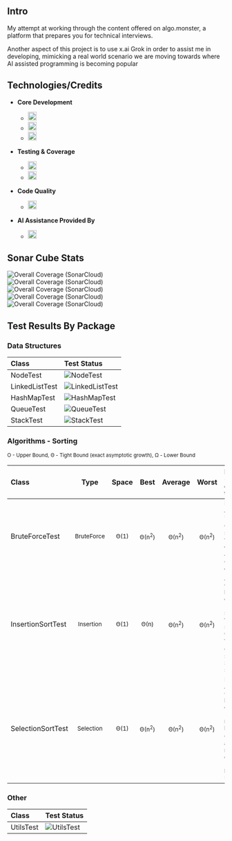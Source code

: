 ## Intro
<p>My attempt at working through the content offered on algo.monster, a platform that prepares you for technical interviews.</p>
<p>Another aspect of this project is to use x.ai Grok in order to assist me in developing, mimicking a real world scenario we are moving towards where AI assisted programming is becoming popular</p>

## Technologies/Credits
- **Core Development**
  - <img src="https://img.shields.io/badge/Java-21-blue?style=flat&logo=openjdk&logoColor=red" height="20">
  - <img src="https://img.shields.io/badge/Maven-3.9%2B-red?style=flat&logo=apachemaven&logoColor=red" height="20">
  - <img src="https://img.shields.io/badge/IntelliJ-2024.3-blueviolet?style=flat&logo=intellijidea&logoColor=black" height="20">

- **Testing & Coverage**
  - <img src="https://img.shields.io/badge/JUnit-5.10.3-green?style=flat&logo=junit5&logoColor=green" height="20">
  - <img src="https://img.shields.io/badge/JaCoCo-0.8.12-yellow?style=flat&logo=openjdk&logoColor=red" height="20">

- **Code Quality**
  - <img src="https://img.shields.io/badge/SonarCloud-Integrated-orange?style=flat&logo=sonarqubecloud&logoColor=blue" height="20">

- **AI Assistance Provided By**
  - <img src="https://img.shields.io/badge/Grok-4-black?style=flat&logo=x&logoColor=black" height="20">
  

## **Sonar Cube Stats**
![Overall Coverage (SonarCloud)](https://sonarcloud.io/api/project_badges/measure?project=LearningRiven_AlgorithmPractice&metric=reliability_rating)\
![Overall Coverage (SonarCloud)](https://sonarcloud.io/api/project_badges/measure?project=LearningRiven_AlgorithmPractice&metric=security_rating)\
![Overall Coverage (SonarCloud)](https://sonarcloud.io/api/project_badges/measure?project=LearningRiven_AlgorithmPractice&metric=alert_status)\
![Overall Coverage (SonarCloud)](https://sonarcloud.io/api/project_badges/measure?project=LearningRiven_AlgorithmPractice&metric=vulnerabilities)\
![Overall Coverage (SonarCloud)](https://sonarcloud.io/api/project_badges/measure?project=LearningRiven_AlgorithmPractice&metric=coverage)

## Test Results By Package
<h3>Data Structures</h3>

| Class          | Test Status                                                                                                                                                                                                         |
|:---------------|:--------------------------------------------------------------------------------------------------------------------------------------------------------------------------------------------------------------------|
| NodeTest       | ![NodeTest](https://img.shields.io/endpoint?url=https://raw.githubusercontent.com/LearningRiven/AlgorithmPractice/ci-stats/test-badges/NodeTest.json&logo=junit5&label=Tests%20Passing&labelColor=gray)             |
| LinkedListTest | ![LinkedListTest](https://img.shields.io/endpoint?url=https://raw.githubusercontent.com/LearningRiven/AlgorithmPractice/ci-stats/test-badges/LinkedListTest.json&logo=junit5&label=Tests%20Passing&labelColor=gray) |
| HashMapTest    | ![HashMapTest](https://img.shields.io/endpoint?url=https://raw.githubusercontent.com/LearningRiven/AlgorithmPractice/ci-stats/test-badges/HashMapTest.json&logo=junit5&label=Tests%20Passing&labelColor=gray)       |
| QueueTest      | ![QueueTest](https://img.shields.io/endpoint?url=https://raw.githubusercontent.com/LearningRiven/AlgorithmPractice/ci-stats/test-badges/QueueTest.json&logo=junit5&label=Tests%20Passing&labelColor=gray)           |
| StackTest      | ![StackTest](https://img.shields.io/endpoint?url=https://raw.githubusercontent.com/LearningRiven/AlgorithmPractice/ci-stats/test-badges/StackTest.json&logo=junit5&label=Tests%20Passing&labelColor=gray)           |

<h3>Algorithms - Sorting</h3>
<small>O - Upper Bound, Θ - Tight Bound (exact asymptotic growth), Ω - Lower Bound</small> 

| Class             |           Type            |         Space       |        Best   |     Average     |      Worst     | Benefits <br/><small>(When compared to brute)</small>                                                                                        | Test Status                                                                                                                                                                                                         |
|:------------------|:-------------------------:|:-------------------:|:-------------------------------:|:-------------------------------:|:-------------------------------:|:---------------------------------------------------------------------------------------------------------------------------------------------|:--------------------------------------------------------------------------------------------------------------------------------------------------------------------------------------------------------------------|
| BruteForceTest    | <small>BruteForce</small> | <small>Θ(1)</small> |     <small>Θ(n<sup>2</sup>)     | <small>Θ(n<sup>2</sup>)</small> | <small>Θ(n<sup>2</sup>)</small> | <small>Non-Adaptive: Up to O(n<sup>2</sup>) swaps worst-case, Always O(n<sup>2</sup>) compares</small>                                       | ![Brute Force](https://img.shields.io/endpoint?url=https://raw.githubusercontent.com/LearningRiven/AlgorithmPractice/ci-stats/test-badges/BruteForceTest.json&logo=junit5&label=Tests%20Passing&labelColor=gray)    |
| InsertionSortTest | <small>Insertion</small>  | <small>Θ(1)</small> |       <small>Θ(n)</small>       | <small>Θ(n<sup>2</sup>)</small> | <small>Θ(n<sup>2</sup>)</small> | <small>Adaptive: Θ(n) time best-case (nearly-sorted), fewer shifts O(n) best vs. brute's O(n<sup>2</sup>) swaps. Stable sort.</small>        | ![Brute Force](https://img.shields.io/endpoint?url=https://raw.githubusercontent.com/LearningRiven/AlgorithmPractice/ci-stats/test-badges/InsertionSortTest.json&logo=junit5&label=Tests%20Passing&labelColor=gray) || InsertionSortInPlaceTest   | <small>Insertion</small>  |       <small>Ω(n)<br/>Ω<sup>S</sup>(1)</small>       |        <small>Θ(n<sup>2</sup>)<br/>Θ<sup>S</sup>(1)</small>        | <small>O(n<sup>2</sup>)<br/>O<sup>S</sup>(1)</small> | <small>2<sup>nd</sup> loop moves backwards and shifts elements</small> | ![Brute Force](https://img.shields.io/endpoint?url=https://raw.githubusercontent.com/LearningRiven/AlgorithmPractice/ci-stats/test-badges/InsertionSortTest.json&logo=junit5&label=Tests%20Passing&labelColor=gray)   |
| SelectionSortTest | <small>Selection</small>  | <small>Θ(1)</small> | <small>Θ(n<sup>2</sup>)</small> | <small>Θ(n<sup>2</sup>)</small> | <small>Θ(n<sup>2</sup>)</small> | <small>Non-Adaptive: 0 swaps best-case (O(n) max) vs. brute's O(n<sup>2</sup>); always n(n-1)/2 compares (~half of brute). Unstable.</small> | ![Brute Force](https://img.shields.io/endpoint?url=https://raw.githubusercontent.com/LearningRiven/AlgorithmPractice/ci-stats/test-badges/SelectionSortTest.json&logo=junit5&label=Tests%20Passing&labelColor=gray) |




<h3>Other</h3>

| Class        | Test Status                                                                                                                                                                                                 |
|:-------------|:------------------------------------------------------------------------------------------------------------------------------------------------------------------------------------------------------------|
| UtilsTest    | ![UtilsTest](https://img.shields.io/endpoint?url=https://raw.githubusercontent.com/LearningRiven/AlgorithmPractice/ci-stats/test-badges/UtilsTest.json&logo=junit5&label=Tests%20Passing&labelColor=gray)   |